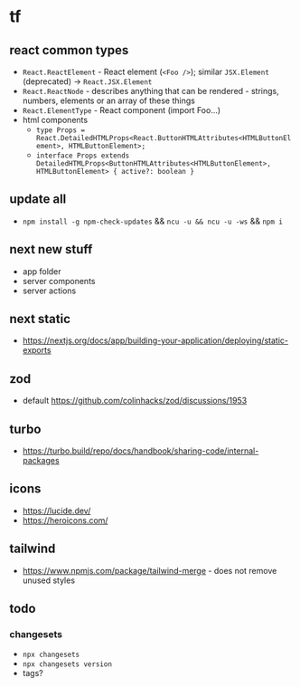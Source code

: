 # tf

## react common types

- `React.ReactElement` - React element (`<Foo />`); similar `JSX.Element` (deprecated) -> `React.JSX.Element`
- `React.ReactNode` - describes anything that can be rendered - strings, numbers, elements or an array of these things
- `React.ElementType` - React component (import Foo…)
- html components
  - `type Props = React.DetailedHTMLProps<React.ButtonHTMLAttributes<HTMLButtonElement>, HTMLButtonElement>;`
  - `interface Props extends DetailedHTMLProps<ButtonHTMLAttributes<HTMLButtonElement>, HTMLButtonElement> { active?: boolean }`

## update all

- `npm install -g npm-check-updates` && `ncu -u && ncu -u -ws` && `npm i`

## next new stuff

- app folder
- server components
- server actions

## next static

- https://nextjs.org/docs/app/building-your-application/deploying/static-exports

## zod

- default https://github.com/colinhacks/zod/discussions/1953

## turbo

- https://turbo.build/repo/docs/handbook/sharing-code/internal-packages

## icons

- https://lucide.dev/
- https://heroicons.com/

## tailwind

- https://www.npmjs.com/package/tailwind-merge - does not remove unused styles

## todo

### changesets

- `npx changesets`
- `npx changesets version`
- tags?
